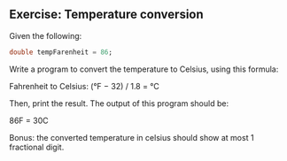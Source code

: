 ## Exercise: Temperature conversion

Given the following:

```dart
double tempFarenheit = 86;
```

Write a program to convert the temperature to Celsius, using this formula:

Fahrenheit to Celsius:   (°F − 32) / 1.8 = °C

Then, print the result. The output of this program should be:

86F = 30C

Bonus: the converted temperature in celsius should show at most 1 fractional digit.
